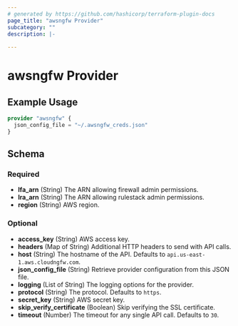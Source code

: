 ```yaml
---
# generated by https://github.com/hashicorp/terraform-plugin-docs
page_title: "awsngfw Provider"
subcategory: ""
description: |-
  
---
```


# awsngfw Provider



## Example Usage

```terraform
provider "awsngfw" {
  json_config_file = "~/.awsngfw_creds.json"
}
```

<!-- schema generated by tfplugindocs -->
## Schema

### Required

- **lfa_arn** (String) The ARN allowing firewall admin permissions.
- **lra_arn** (String) The ARN allowing rulestack admin permissions.
- **region** (String) AWS region.

### Optional

- **access_key** (String) AWS access key.
- **headers** (Map of String) Additional HTTP headers to send with API calls.
- **host** (String) The hostname of the API. Defaults to `api.us-east-1.aws.cloudngfw.com`.
- **json_config_file** (String) Retrieve provider configuration from this JSON file.
- **logging** (List of String) The logging options for the provider.
- **protocol** (String) The protocol. Defaults to `https`.
- **secret_key** (String) AWS secret key.
- **skip_verify_certificate** (Boolean) Skip verifying the SSL certificate.
- **timeout** (Number) The timeout for any single API call. Defaults to `30`.
